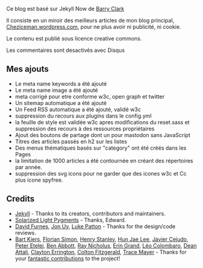 Ce blog est basé sur Jekyll Now de [Barry Clark](https://github.com/barryclark/jekyll-now)

Il consiste en un miroir des meilleurs articles de mon blog principal, [Cheziceman.wordpress.com](https://cheziceman.wordpress.com), pour ne plus avoir ni publicité, ni cookie.

Le contenu est publié sous licence creative commons.

Les commentaires sont desactivés avec Disqus

## Mes ajouts

* Le meta name keywords a été ajouté
* Le meta name image a été ajouté 
* meta corrigé pour etre conforme w3c, open graph et twitter 
* Un sitemap automatique a été ajouté
* Un Feed RSS automatique a été ajouté, validé w3c
* suppression du recours aux plugins dans le config.yml
* la feuille de style est validée w3c apres modifications du reset.sass et suppression des recours à des ressources propriétaires
* Ajout des boutons de partage dont un pour mastodon sans JavaScript 
* Titres des articles passés en h2 sur les listes
* Des menus thématiques basés sur "category" ont été créés dans les Pages
* la limitation de 1000 articles a été contournée en créant des répertoires par année.
* suppression des svg icons pour ne garder que des icones w3c et Cc plus icone spyfree.

## Credits

- [Jekyll](https://github.com/jekyll/jekyll) - Thanks to its creators, contributors and maintainers.
- [Solarized Light Pygments](https://gist.github.com/edwardhotchkiss/2005058) - Thanks, Edward.
- [David Furnes](https://github.com/dfurnes), [Jon Uy](https://github.com/jonuy), [Luke Patton](https://github.com/lkpttn) - Thanks for the design/code reviews.
- [Bart Kiers](https://github.com/bkiers), [Florian Simon](https://github.com/vermluh), [Henry Stanley](https://github.com/henryaj), [Hun Jae Lee](https://github.com/hunjaelee), [Javier Cejudo](https://github.com/javiercejudo), [Peter Etelej](https://github.com/etelej), [Ben Abbott](https://github.com/jaminscript), [Ray Nicholus](https://github.com/rnicholus), [Erin Grand](https://github.com/eringrand), [Léo Colombaro](https://github.com/LeoColomb), [Dean Attali](https://github.com/daattali), [Clayton Errington](https://github.com/cjerrington), [Colton Fitzgerald](https://github.com/coltonfitzgerald), [Trace Mayer](https://github.com/sunnankar) - Thanks for your [fantastic contributions](https://github.com/barryclark/jekyll-now/commits/master) to the project!

